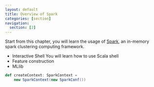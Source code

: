 ```yaml
---
layout: default
title: Overview of Spark
categories: [section]
navigation:
  section: [2]
---
```


Start from this chapter, you will learn the usage of [Spark](http://spark.apache.org), an in-memory spark clustering computing framework.

- Interactive Shell
  You will learn how to use Scala shell
- Feature construction
- MLlib

```scala
def createContext: SparkContext = 
    new SparkContext(new SparkConf())
```
